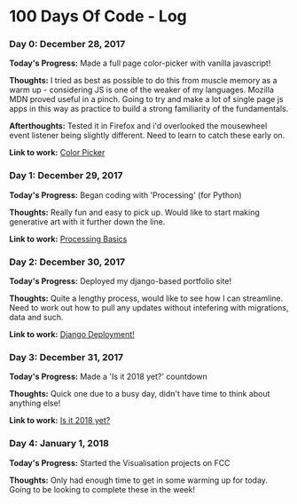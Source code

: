# 100 Days Of Code - Log

### Day 0: December 28, 2017

**Today's Progress:** Made a full page color-picker with vanilla javascript!

**Thoughts:** I tried as best as possible to do this from muscle memory as a warm up - considering JS is one of the weaker of my languages. Mozilla MDN proved useful in a pinch. Going to try and make a lot of single page js apps in this way as practice to build a strong familiarity of the fundamentals.

**Afterthoughts:** Tested it in Firefox and i'd overlooked the mousewheel event listener being slightly different. Need to learn to catch these early on.

**Link to work:** [Color Picker](http://justin-focus.co.uk/100-days-of-code/days/0/index.html)

### Day 1: December 29, 2017

**Today's Progress:** Began coding with 'Processing' (for Python)

**Thoughts:** Really fun and easy to pick up. Would like to start making generative art with it further down the line.

**Link to work:** [Processing Basics](http://justin-focus.co.uk/100-days-of-code/days/1/index.html)

### Day 2: December 30, 2017

**Today's Progress:** Deployed my django-based portfolio site!

**Thoughts:** Quite a lengthy process, would like to see how I can streamline. Need to work out how to pull any updates without intefering with migrations, data and such.

**Link to work:** [Django Deployment!](http://justin-focus.co.uk/100-days-of-code/days/2/index.html)

### Day 3: December 31, 2017

**Today's Progress:** Made a 'Is it 2018 yet?' countdown

**Thoughts:** Quick one due to a busy day, didn't have time to think about anything else!

**Link to work:** [Is it 2018 yet?](http://justin-focus.co.uk/100-days-of-code/days/3/index.html)

### Day 4: January 1, 2018

**Today's Progress:** Started the Visualisation projects on FCC

**Thoughts:** Only had enough time to get in some warming up for today. Going to be looking to complete these in the week!

